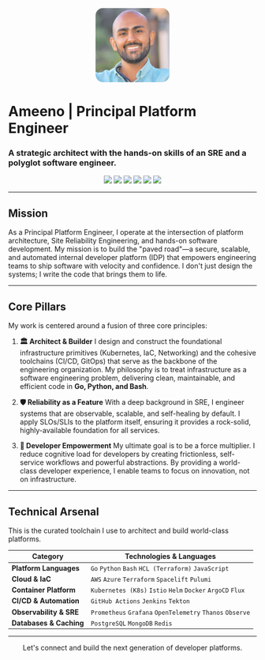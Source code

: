 <div align="center">

<img src="./img/avatar.jpg" alt="Ameeno's Avatar" style="border-radius: 15px; width: 150px;" />
</div>

# Ameeno | Principal Platform Engineer

### A strategic architect with the hands-on skills of an SRE and a polyglot software engineer.

<p align="center">
  <a href="https://kubernetes.io" target="_blank" rel="noreferrer"><img src="https://img.shields.io/badge/kubernetes-%23326ce5.svg?style=for-the-badge&logo=kubernetes&logoColor=white" /></a>
  <a href="https://www.terraform.io" target="_blank" rel="noreferrer"><img src="https://img.shields.io/badge/terraform-%235835CC.svg?style=for-the-badge&logo=terraform&logoColor=white" /></a>
  <a href="https://golang.org" target="_blank" rel="noreferrer"><img src="https://img.shields.io/badge/go-%2300ADD8.svg?style=for-the-badge&logo=go&logoColor=white" /></a>
  <a href="https://www.python.org" target="_blank" rel="noreferrer"><img src="https://img.shields.io/badge/python-3776AB?style=for-the-badge&logo=python&logoColor=white" /></a>
  <a href="https://aws.amazon.com" target="_blank" rel="noreferrer"><img src="https://img.shields.io/badge/AWS-%23FF9900.svg?style=for-the-badge&logo=amazon-aws&logoColor=white" /></a>
  <a href="https://azure.microsoft.com" target="_blank" rel="noreferrer"><img src="https://img.shields.io/badge/azure-%230072C6.svg?style=for-the-badge&logo=microsoftazure&logoColor=white" /></a>
</p>

---

## Mission

As a Principal Platform Engineer, I operate at the intersection of platform architecture, Site Reliability Engineering, and hands-on software development. My mission is to build the "paved road"—a secure, scalable, and automated internal developer platform (IDP) that empowers engineering teams to ship software with velocity and confidence. I don't just design the systems; I write the code that brings them to life.

---

## Core Pillars

My work is centered around a fusion of three core principles:

1.  **🏛️ Architect & Builder**
    I design and construct the foundational infrastructure primitives (Kubernetes, IaC, Networking) and the cohesive toolchains (CI/CD, GitOps) that serve as the backbone of the engineering organization. My philosophy is to treat infrastructure as a software engineering problem, delivering clean, maintainable, and efficient code in **Go, Python, and Bash**.

2.  **🛡️ Reliability as a Feature**
    With a deep background in SRE, I engineer systems that are observable, scalable, and self-healing by default. I apply SLOs/SLIs to the platform itself, ensuring it provides a rock-solid, highly-available foundation for all services.

3.  **🚀 Developer Empowerment**
    My ultimate goal is to be a force multiplier. I reduce cognitive load for developers by creating frictionless, self-service workflows and powerful abstractions. By providing a world-class developer experience, I enable teams to focus on innovation, not on infrastructure.

---

## Technical Arsenal

This is the curated toolchain I use to architect and build world-class platforms.

| Category                 | Technologies & Languages                                                                                  |
| ------------------------ | --------------------------------------------------------------------------------------------------------- |
| **Platform Languages**   | `Go` `Python` `Bash` `HCL (Terraform)` `JavaScript`                                                       |
| **Cloud & IaC**          | `AWS` `Azure` `Terraform` `Spacelift` `Pulumi`                                                            |
| **Container Platform**   | `Kubernetes (K8s)` `Istio` `Helm` `Docker` `ArgoCD` `Flux`                                                |
| **CI/CD & Automation**   | `GitHub Actions` `Jenkins` `Tekton`                                                                       |
| **Observability & SRE**  | `Prometheus` `Grafana` `OpenTelemetry` `Thanos` `Observe`                                                   |
| **Databases & Caching**  | `PostgreSQL` `MongoDB` `Redis`                                                                            |

---

<p align="center">
  Let's connect and build the next generation of developer platforms.
</p>
